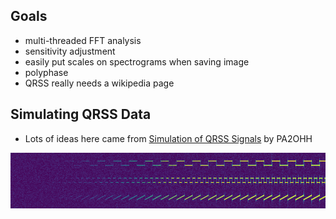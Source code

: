 ## Goals
* multi-threaded FFT analysis
* sensitivity adjustment
* easily put scales on spectrograms when saving image
* polyphase
* QRSS really needs a wikipedia page

## Simulating QRSS Data
* Lots of ideas here came from [Simulation of QRSS Signals](https://www.qsl.net/pa2ohh/12qrsssim1.htm) by PA2OHH

![](simulation/simulation.png)
